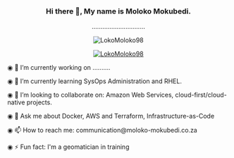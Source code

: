 <div align="center">
<h3> Hi there 👋, My name is Moloko Mokubedi. </h3>
  <div>
    <p>..............................</p>
  </div>
</p>
<p align="center"> <img src="https://komarev.com/ghpvc/?username=LokoMoloko98&label=Profile%20views&color=0e75b6&style=flat" alt="LokoMoloko98" /> </p>

<p align="center"> <a href="https://github.com/ryo-ma/github-profile-trophy"><img src="https://github-profile-trophy.vercel.app/?username=LokoMoloko98" alt="LokoMoloko98" /></a> </p>
  <div align="left">
    <p>◉ 🔭 I’m currently working on ..........</p>
    <p>◉ 🌱 I’m currently learning SysOps Administration and RHEL.</p>
    <p>◉ 👯 I’m looking to collaborate on: Amazon Web Services, cloud-first/cloud-native projects.</p>
    <p>◉ 💬 Ask me about Docker, AWS and Terraform, Infrastructure-as-Code</p>
    <p>◉ 📫 How to reach me: communication@moloko-mokubedi.co.za</p>
    <p>◉ ⚡ Fun fact: I'm a geomatician in training</p>
   </div>
</div>
